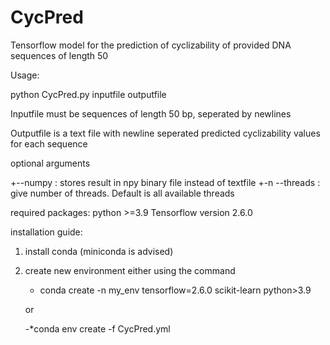 # CycPred
Tensorflow model for the prediction of cyclizability of provided DNA sequences of length 50

Usage:

python CycPred.py inputfile outputfile

Inputfile must be sequences of length 50 bp, seperated by newlines

Outputfile is a text file with newline seperated predicted cyclizability values for each sequence

optional arguments

+--numpy : stores result in npy binary file instead of textfile
+-n --threads : give number of threads. Default is all available threads



required packages:
python >=3.9
Tensorflow version 2.6.0

installation guide:

1. install conda (miniconda is advised)
2. create new environment either using the command

      * conda create -n my_env tensorflow=2.6.0 scikit-learn python>3.9
      
      or
            
      -*conda env create -f CycPred.yml

